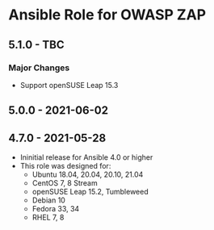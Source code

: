 # Ansible Role for OWASP ZAP

## 5.1.0 - TBC

### Major Changes

  - Support openSUSE Leap 15.3

## 5.0.0 - 2021-06-02

## 4.7.0 - 2021-05-28

  - Ininitial release for Ansible 4.0 or higher
  - This role was designed for:
      - Ubuntu 18.04, 20.04, 20.10, 21.04
      - CentOS 7, 8 Stream
      - openSUSE Leap 15.2, Tumbleweed
      - Debian 10
      - Fedora 33, 34
      - RHEL 7, 8
